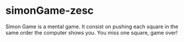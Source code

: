 # simonGame-zesc

Simon Game is a mental game. It consist on pushing each square in the same order the computer shows you. You miss one square, game over!
